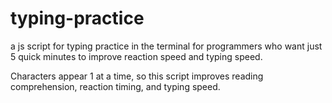 # typing-practice
a js script for typing practice in the terminal for programmers who want just 5 quick minutes to improve reaction speed and typing speed. 

Characters appear 1 at a time, so this script improves reading comprehension, reaction timing, and typing speed.
